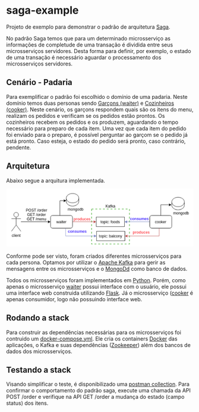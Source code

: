 # saga-example
Projeto de exemplo para demonstrar o padrão de arquitetura [Saga](https://microservices.io/patterns/data/saga.html).

No padrão Saga temos que para um determinado microsserviço as informações de completude de uma transação é dividida entre seus microsserviços servidores. Desta forma para definir, por exemplo, o estado de uma transação é necessário aguardar o processamento dos microsserviços servidores. 

## Cenário - Padaria

Para exemplificar o padrão foi escolhido o domínio de uma padaria. Neste domínio temos duas personas sendo [Garçons (waiter)](./waiter) e [Cozinheiros (cooker)](./cooker).
Neste cenário, os garçons respondem quais são os itens do menu, realizam os pedidos e verificam se os pedidos estão prontos. Os cozinheiros recebem os pedidos e os produzem, aguardando o tempo necessário para preparo de cada item.
Uma vez que cada item do pedido foi enviado para o preparo, é possível perguntar ao garçom se o pedido já está pronto. Caso esteja, o estado do pedido será pronto, caso contrário, pendente. 

## Arquitetura

Abaixo segue a arquitura implementada.

![architecture](./assets/architecture.png)

Conforme pode ser visto, foram criados diferentes microsserviços para cada persona. Optamos por utilizar o [Apache Kafka](https://kafka.apache.org/) para gerir as mensagens entre os microsserviços e o [MongoDd](https://www.mongodb.com/) como banco de dados. 

Todos os microsserviços foram implementados em [Python](https://www.python.org/). Porém, como apenas o microsserviço [waiter](./waiter) possui interface com o usuário, ele possui uma interface web construida utilizando [Flask](https://flask.palletsprojects.com/en/1.1.x/). Já o microsserviço ([cooker](./cooker) é apenas consumidor, logo não possuindo interface web.

## Rodando a stack

Para construir as dependências necessárias para os microsserviços foi contruido um [docker-compose.yml](./docker-compose.yml). Ele cria os containers [Docker](https://www.docker.com/) das aplicações, o Kafka e suas dependências ([Zookeeper](https://kafka.apache.org/documentation/#zk)) além dos bancos de dados dos microsserviços. 

## Testando a stack

Visando simplificar o teste, é disponibilizado uma [postman collection](./postman/saga-example.postman_collection.json).
Para confirmar o comportamento do padrão saga, execute uma chamada da API POST /order e verifique na API GET /order a mudança do estado (campo status) dos itens. 